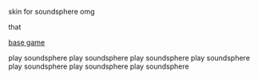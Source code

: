 skin for soundsphere omg

that

[base game](https://github.com/semyon422/soundsphere)

play soundsphere play soundsphere play soundsphere play soundsphere play soundsphere play soundsphere play soundsphere